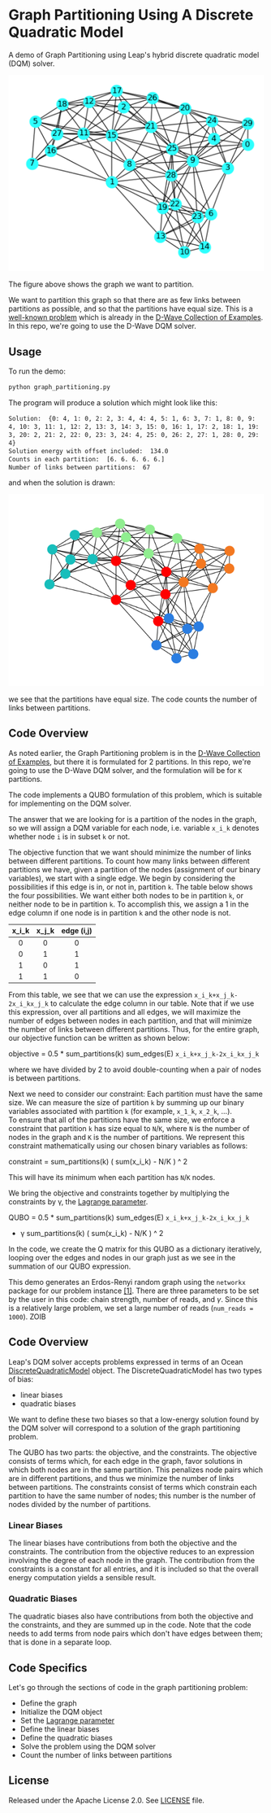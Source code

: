 # Graph Partitioning Using A Discrete Quadratic Model

A demo of Graph Partitioning using Leap's hybrid discrete quadratic model (DQM) solver.

![Original Plot](readme_imgs/not_partition_yet.png)

The figure above shows the graph we want to partition.

We want to partition this graph so that there are as few links between
partitions as possible, and so that the partitions have equal size.
This is a [well-known problem](https://en.wikipedia.org/wiki/Graph_partition) which is already in the [D-Wave Collection of Examples](https://github.com/dwave-examples/graph-partitioning). In this repo, we're going to use the D-Wave DQM 
solver.

## Usage

To run the demo:

```bash
python graph_partitioning.py
```

The program will produce a solution which might look like this:

```
Solution:  {0: 4, 1: 0, 2: 2, 3: 4, 4: 4, 5: 1, 6: 3, 7: 1, 8: 0, 9: 4, 10: 3, 11: 1, 12: 2, 13: 3, 14: 3, 15: 0, 16: 1, 17: 2, 18: 1, 19: 3, 20: 2, 21: 2, 22: 0, 23: 3, 24: 4, 25: 0, 26: 2, 27: 1, 28: 0, 29: 4}
Solution energy with offset included:  134.0
Counts in each partition:  [6. 6. 6. 6. 6.]
Number of links between partitions:  67
```

and when the solution is drawn:

![Partition Plot](readme_imgs/partition.png)

we see that the partitions have equal size. The code counts the number of links
between partitions.

## Code Overview
As noted earlier, the Graph Partitioning problem is in the [D-Wave Collection of Examples](https://github.com/dwave-examples/graph-partitioning), but there it is formulated for 2 partitions. In this repo, we're going to use the D-Wave DQM solver, and the formulation will be for `K` partitions.

The code implements a QUBO formulation of this problem, which is suitable for implementing on the DQM solver.

The answer that we are looking for is a partition of the nodes in the graph, so
we will assign a DQM variable for each node, i.e. variable `x_i_k` denotes
whether node `i` is in subset `k` or not.

The objective function that we want should minimize the number of 
links between different partitions. To
count how many links between different partitions we have, 
given a partition of the nodes (assignment of our binary variables), 
we start with a single edge. We begin by considering the possibilities
if this edge is in, or not in, partition `k`. The table below shows the
four possibilities. We want either both nodes to be in partition `k`, or 
neither node to be in partition `k`. To accomplish this, we assign a 1
in the edge column if one node is in partition `k` and the other node is not.

| x_i_k | x_j_k | edge (i,j) |
| :---: | :---: | :---: |
| 0 | 0 | 0 |
| 0 | 1 | 1 |
| 1 | 0 | 1 |
| 1 | 1 | 0 |

From this table, we see that we can use the expression `x_i_k+x_j_k-2x_i_kx_j_k`
to calculate the edge column in our table. Note that if we use this expression,
over all partitions and all edges, we will maximize the number of edges
between nodes in each partition, and that will minimize the number of links
between different partitions. Thus, for the entire graph, our objective
function can be written as shown below:

objective = 0.5 * sum_partitions(k) sum_edges(E) `x_i_k+x_j_k-2x_i_kx_j_k`

where we have divided by 2 to avoid double-counting when a pair of nodes
is between partitions.

Next we need to consider our constraint:  Each partition must have the
same size.  We can measure the size of partition `k` by summing up our binary
variables associated with partition `k` (for example, `x_1_k`, `x_2_k`, ...).  
To ensure that all of the partitions have the same size, we enforce a
constraint that partition `k` has size equal to `N`/`K`, where `N` is the number
of nodes in the graph and `K` is the number of partitions.
We represent this constraint mathematically using our chosen
binary variables as follows:

constraint = sum_partitions(k) ( sum(x_i_k) - N/K ) ^ 2

This will have its minimum when each partition has `N`/`K`  nodes.

We bring the objective and constraints together by multiplying the 
constraints by &gamma;, the [Lagrange parameter](https://en.wikipedia.org/wiki/Lagrange_multiplier).

QUBO = 0.5 * sum_partitions(k) sum_edges(E) `x_i_k+x_j_k-2x_i_kx_j_k`
 + &gamma; sum_partitions(k) ( sum(x_i_k) - N/K ) ^ 2

In the code, we create the Q matrix for this QUBO as a dictionary iteratively,
looping over the edges and nodes in our graph just as we see in the summation
of our QUBO expression.

This demo generates an Erdos-Renyi random graph using the `networkx` package
for our problem instance [[1]](#1). There are three parameters to be set by the user
in this code:  chain strength, number of reads, and $\gamma$.  Since this is a
relatively large problem, we set a large number of reads (`num_reads = 1000`).
ZOIB
## Code Overview
Leap's DQM solver accepts problems expressed in terms of an
Ocean [DiscreteQuadraticModel](https://docs.ocean.dwavesys.com/en/latest/docs_dimod/reference/dqm.html) object.
The DiscreteQuadraticModel has two types of bias:

* linear biases
* quadratic biases

We want to define these two biases so that a low-energy solution found by the DQM solver will correspond to a solution of the graph partitioning problem.

The QUBO has two parts: the objective, and the constraints.
The objective consists of terms which, for each edge in the graph, favor
solutions in which both nodes are in the same partition. This penalizes node
pairs which are in different partitions, and thus we minimize the number
of links between partitions.
The constraints consist of terms which constrain each partition to have the
same number of nodes; this number is the number of nodes divided by the
number of partitions.

### Linear Biases

The linear biases have contributions from both the objective and the
constraints. The contribution from the objective reduces to an expression
involving the degree of each node in the graph.
The contribution from the constraints is a constant for all
entries, and it is included so that the overall energy computation yields
a sensible result.

### Quadratic Biases

The quadratic biases also have contributions from both the objective and the
constraints, and they are summed up in the code. Note that the code needs
to add terms from node pairs which don't have edges between them; that is
done in a separate loop.

## Code Specifics

Let's go through the sections of code in the graph partitioning problem:

* Define the graph
* Initialize the DQM object
* Set the [Lagrange parameter](https://en.wikipedia.org/wiki/Lagrange_multiplier)
* Define the linear biases
* Define the quadratic biases
* Solve the problem using the DQM solver
* Count the number of links between partitions

## License

Released under the Apache License 2.0. See [LICENSE](LICENSE) file.
